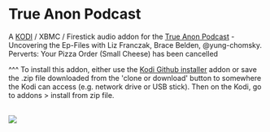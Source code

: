 True Anon Podcast
=============================

A <a href="www.kodi.tv">KODI</a> / XBMC / Firestick audio addon for the <a href="https://podcasts.apple.com/us/podcast/trueanon/id1474001390">True Anon Podcast</a> - Uncovering the Ep-Files with Liz Franczak, Brace Belden, @yung-chomsky. Perverts: Your Pizza Order (Small Cheese) has been cancelled<br>

^^^ To install this addon, either use the <a href="https://www.tvaddons.co/github-browser-kodi/">Kodi Github installer</a> addon or save the .zip file downloaded from the 'clone or download' button to somewhere the Kodi can access (e.g. network drive or USB stick). Then on the Kodi, go to addons > install from zip file.<br>

<a href="https://is1-ssl.mzstatic.com/image/thumb/Podcasts113/v4/a1/69/69/a1696978-3e23-8749-496d-98b92be1065f/mza_5835305534558847412.jpg/1200x630wp.png">
<br><a href="http://www.kodi.tv"><img src="https://kodi.tv/sites/default/files/page/field_image/about--devices.jpg">
